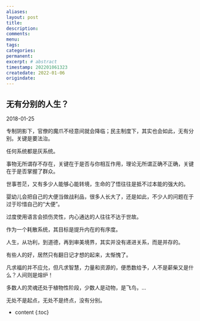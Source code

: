 ```yaml
---
aliases:
layout: post
title:
description:
comments:
menu:
tags: 
categories:
permanent: 
excerpt: # abstract
timestamp: 202201061323
createdate: 2022-01-06
origindate: 
---
```




## 无有分别的人生？

2018-01-25 

专制阴影下，官僚的魔爪不经意间就会降临；民主制度下，其实也会如此，无有分别。关键是要法治。

  

任何系统都是灰系统。

  

事物无所谓存不存在，关键在于是否与你相互作用，理论无所谓正确不正确，关键在于是否掌握了群众。

  

世事苍茫，又有多少人能够心能转境，生命的了悟往往是抵不过本能的强大的。

  

婴幼儿会把自己的大便当做战利品，很多人长大了，还是如此，不少人的问题在于过于珍惜自己的“大便”。

  

过度使用语言会损伤灵性，内心通达的人往往不达于世故。

  

作为一个耗散系统，其目标是提升内在的有序度。

  

人生，从功利，到道德，再到审美境界，其实并没有递进关系，而是并存的。

  

有些人的好，居然只有翻日记才想的起来，太惭愧了。

  

凡求福的并不应允，但凡求智慧，力量和资源的，便悉数给予，人不是薪柴又是什么？人间则是熔炉！

  

多数人的灵魂还处于植物性阶段，少数人是动物，是飞鸟，...

  

无处不是起点，无处不是终点，没有分别。




* content
{:toc}
